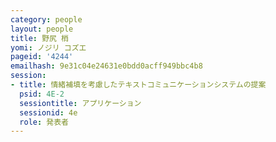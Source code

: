 ```yaml
---
category: people
layout: people
title: 野尻 梢
yomi: ノジリ コズエ
pageid: '4244'
emailhash: 9e31c04e24631e0bdd0acff949bbc4b8
session:
- title: 情緒補填を考慮したテキストコミュニケーションシステムの提案
  psid: 4E-2
  sessiontitle: アプリケーション
  sessionid: 4e
  role: 発表者
---
```

